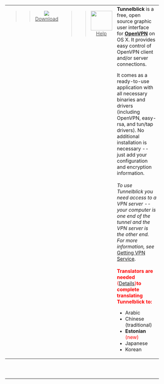 <table cellpadding='0' border='0' cellspacing='0' width='100%'>
<blockquote><tr>
<blockquote><td width='1%' align='center' valign='top'>
<blockquote><a href='https://code.google.com/p/tunnelblick/wiki/DownloadsEntry#Tunnelblick_Stable_Release'>
<blockquote><img src='http://tunnelblick.googlecode.com/files/green-arrow-120x120.png' /><br />Download<br>
</blockquote></a>
</blockquote></td>
<td width='18%' align='center' valign='top'>
<blockquote><a href='https://code.google.com/p/tunnelblick/wiki/cHelp'>
<blockquote><img src='http://www.tunnelblick.net/images/question-120x110.png' width='70' height='64' /><br />Help<br>
</blockquote></a>
</blockquote></td>
<td valign='middle'>
<strong>Tunnelblick</strong> is a free, open source graphic user interface for <b><a href='http://www.openvpn.net/index.php/open-source.html'>OpenVPN</a></b> on OS X.  It provides easy control of OpenVPN client and/or server connections.</blockquote></blockquote>

It comes as a ready-to-use application with all necessary binaries and drivers (including OpenVPN, easy-rsa, and tun/tap drivers). No additional installation is necessary -- just add your configuration and encryption information.<br>
<br>
<i>To use Tunnelblick you need access to a VPN server -- your computer is one end of the tunnel and the VPN server is the other end. For more information, see</i> <a href='cGettingVPNService.md'>Getting VPN Service</a>.<br>
<br>
<font color='red'><b>Translators are needed</b> (<a href='cLocalizeTranslate.md'>Details</a>)<b>to complete translating Tunnelblick to:</font></b>
<ul><li>Arabic<br>
</li><li>Chinese (traditional)<br>
</li><li><b>Estonian</b> <font color='red'>(new)</font>
</li><li>Japanese<br>
</li><li>Korean</li></ul>

<blockquote></td>
</blockquote><blockquote></tr>
</table>
<br>
<br>
<hr><br>
<br>
</blockquote>

<table width='100%'>
<blockquote></table>